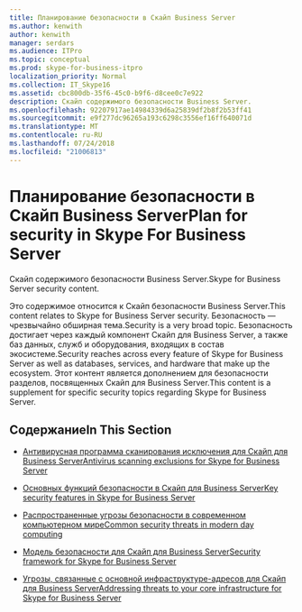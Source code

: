 ```yaml
---
title: Планирование безопасности в Скайп Business Server
ms.author: kenwith
author: kenwith
manager: serdars
ms.audience: ITPro
ms.topic: conceptual
ms.prod: skype-for-business-itpro
localization_priority: Normal
ms.collection: IT_Skype16
ms.assetid: cbc800db-35f6-45c0-b9f6-d8cee0c7e922
description: Скайп содержимого безопасности Business Server.
ms.openlocfilehash: 92207917ae14984339d6a25839df2b8f2b53ff41
ms.sourcegitcommit: e9f277dc96265a193c6298c3556ef16ff640071d
ms.translationtype: MT
ms.contentlocale: ru-RU
ms.lasthandoff: 07/24/2018
ms.locfileid: "21006813"
---
```

# <a name="plan-for-security-in-skype-for-business-server"></a><span data-ttu-id="8b9d2-103">Планирование безопасности в Скайп Business Server</span><span class="sxs-lookup"><span data-stu-id="8b9d2-103">Plan for security in Skype For Business Server</span></span> 
 
<span data-ttu-id="8b9d2-104">Скайп содержимого безопасности Business Server.</span><span class="sxs-lookup"><span data-stu-id="8b9d2-104">Skype for Business Server security content.</span></span> 
  
<span data-ttu-id="8b9d2-105">Это содержимое относится к Скайп безопасности Business Server.</span><span class="sxs-lookup"><span data-stu-id="8b9d2-105">This content relates to Skype for Business Server security.</span></span> <span data-ttu-id="8b9d2-106">Безопасность — чрезвычайно обширная тема.</span><span class="sxs-lookup"><span data-stu-id="8b9d2-106">Security is a very broad topic.</span></span> <span data-ttu-id="8b9d2-107">Безопасность достигает через каждый компонент Скайп для Business Server, а также баз данных, служб и оборудования, входящих в состав экосистеме.</span><span class="sxs-lookup"><span data-stu-id="8b9d2-107">Security reaches across every feature of Skype for Business Server as well as databases, services, and hardware that make up the ecosystem.</span></span> <span data-ttu-id="8b9d2-108">Этот контент является дополнением для безопасности разделов, посвященных Скайп для Business Server.</span><span class="sxs-lookup"><span data-stu-id="8b9d2-108">This content is a supplement for specific security topics regarding Skype for Business Server.</span></span>
  
## <a name="in-this-section"></a><span data-ttu-id="8b9d2-109">Содержание</span><span class="sxs-lookup"><span data-stu-id="8b9d2-109">In This Section</span></span>

- [<span data-ttu-id="8b9d2-110">Антивирусная программа сканирования исключения для Скайп для Business Server</span><span class="sxs-lookup"><span data-stu-id="8b9d2-110">Antivirus scanning exclusions for Skype for Business Server</span></span>](antivirus.md)
    
- [<span data-ttu-id="8b9d2-111">Основных функций безопасности в Скайп для Business Server</span><span class="sxs-lookup"><span data-stu-id="8b9d2-111">Key security features in Skype for Business Server</span></span>](key-security.md)
    
- [<span data-ttu-id="8b9d2-112">Распространенные угрозы безопасности в современном компьютерном мире</span><span class="sxs-lookup"><span data-stu-id="8b9d2-112">Common security threats in modern day computing</span></span>](common-threats.md)
    
- [<span data-ttu-id="8b9d2-113">Модель безопасности для Скайп для Business Server</span><span class="sxs-lookup"><span data-stu-id="8b9d2-113">Security framework for Skype for Business Server</span></span>](security-framework.md)
    
- [<span data-ttu-id="8b9d2-114">Угрозы, связанные с основной инфраструктуре-адресов для Скайп для Business Server</span><span class="sxs-lookup"><span data-stu-id="8b9d2-114">Addressing threats to your core infrastructure for Skype for Business Server</span></span>](addressing-threats.md)
    

